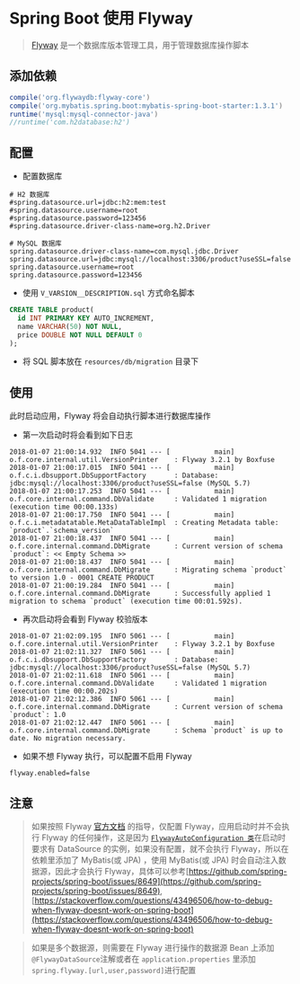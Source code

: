 # Spring Boot 使用 Flyway

> [Flyway](https://flywaydb.org) 是一个数据库版本管理工具，用于管理数据库操作脚本

## 添加依赖
```groovy
compile('org.flywaydb:flyway-core')
compile('org.mybatis.spring.boot:mybatis-spring-boot-starter:1.3.1')
runtime('mysql:mysql-connector-java')
//runtime('com.h2database:h2')
```    
## 配置 

 - 配置数据库
 
 ```properties
# H2 数据库
#spring.datasource.url=jdbc:h2:mem:test
#spring.datasource.username=root
#spring.datasource.password=123456
#spring.datasource.driver-class-name=org.h2.Driver

# MySQL 数据库
spring.datasource.driver-class-name=com.mysql.jdbc.Driver
spring.datasource.url=jdbc:mysql://localhost:3306/product?useSSL=false
spring.datasource.username=root
spring.datasource.password=123456
```

 - 使用 `V_VARSION__DESCRIPTION.sql` 方式命名脚本
 
```sql
CREATE TABLE product(
  id INT PRIMARY KEY AUTO_INCREMENT,
  name VARCHAR(50) NOT NULL,
  price DOUBLE NOT NULL DEFAULT 0
);
``` 

 - 将 SQL 脚本放在 `resources/db/migration` 目录下
 
## 使用

此时启动应用，Flyway 将会自动执行脚本进行数据库操作

- 第一次启动时将会看到如下日志

```text
2018-01-07 21:00:14.932  INFO 5041 --- [           main] o.f.core.internal.util.VersionPrinter    : Flyway 3.2.1 by Boxfuse
2018-01-07 21:00:17.015  INFO 5041 --- [           main] o.f.c.i.dbsupport.DbSupportFactory       : Database: jdbc:mysql://localhost:3306/product?useSSL=false (MySQL 5.7)
2018-01-07 21:00:17.253  INFO 5041 --- [           main] o.f.core.internal.command.DbValidate     : Validated 1 migration (execution time 00:00.133s)
2018-01-07 21:00:17.750  INFO 5041 --- [           main] o.f.c.i.metadatatable.MetaDataTableImpl  : Creating Metadata table: `product`.`schema_version`
2018-01-07 21:00:18.437  INFO 5041 --- [           main] o.f.core.internal.command.DbMigrate      : Current version of schema `product`: << Empty Schema >>
2018-01-07 21:00:18.437  INFO 5041 --- [           main] o.f.core.internal.command.DbMigrate      : Migrating schema `product` to version 1.0 - 0001 CREATE PRODUCT
2018-01-07 21:00:19.284  INFO 5041 --- [           main] o.f.core.internal.command.DbMigrate      : Successfully applied 1 migration to schema `product` (execution time 00:01.592s).

```
- 再次启动将会看到 Flyway 校验版本

```text
2018-01-07 21:02:09.195  INFO 5061 --- [           main] o.f.core.internal.util.VersionPrinter    : Flyway 3.2.1 by Boxfuse
2018-01-07 21:02:11.327  INFO 5061 --- [           main] o.f.c.i.dbsupport.DbSupportFactory       : Database: jdbc:mysql://localhost:3306/product?useSSL=false (MySQL 5.7)
2018-01-07 21:02:11.618  INFO 5061 --- [           main] o.f.core.internal.command.DbValidate     : Validated 1 migration (execution time 00:00.202s)
2018-01-07 21:02:12.386  INFO 5061 --- [           main] o.f.core.internal.command.DbMigrate      : Current version of schema `product`: 1.0
2018-01-07 21:02:12.447  INFO 5061 --- [           main] o.f.core.internal.command.DbMigrate      : Schema `product` is up to date. No migration necessary.

```

- 如果不想 Flyway 执行，可以配置不启用 Flyway

```properties
flyway.enabled=false
```

## 注意
> 如果按照 Flyway [官方文档](https://flywaydb.org/documentation/plugins/springboot) 的指导，仅配置 Flyway，应用启动时并不会执行 Flyway 的任何操作，这是因为 [`FlywayAutoConfiguration 类`](https://docs.spring.io/spring-boot/docs/1.4.x/api/org/springframework/boot/autoconfigure/flyway/FlywayAutoConfiguration.html)在启动时要求有 DataSource 的实例，如果没有配置，就不会执行 Flyway，所以在依赖里添加了 MyBatis(或 JPA) ，使用 MyBatis(或 JPA) 时会自动注入数据源，因此才会执行 Flyway，具体可以参考[https://github.com/spring-projects/spring-boot/issues/8649](https://github.com/spring-projects/spring-boot/issues/8649), [https://stackoverflow.com/questions/43496506/how-to-debug-when-flyway-doesnt-work-on-spring-boot](https://stackoverflow.com/questions/43496506/how-to-debug-when-flyway-doesnt-work-on-spring-boot)

> 如果是多个数据源，则需要在 Flyway 进行操作的数据源 Bean 上添加 `@FlywayDataSource`注解或者在 `application.properties` 里添加 `spring.flyway.[url,user,password]`进行配置